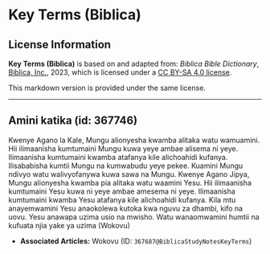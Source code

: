# Key Terms (Biblica)

## License Information

**Key Terms (Biblica)** is based on and adapted from: _Biblica Bible Dictionary_, [Biblica, Inc.](https://www.biblica.com/), 2023, which is licensed under a [CC BY-SA 4.0 license](https://creativecommons.org/licenses/by-sa/4.0/legalcode.en).

This markdown version is provided under the same license.



--------------------------------

## Amini katika (id: 367746)

Kwenye Agano la Kale, Mungu alionyesha kwamba alitaka watu wamuamini. Hii ilimaanisha kumtumaini Mungu kuwa yeye ambae alisema ni yeye. Ilimaanisha kumtumaini kwamba atafanya kile alichoahidi kufanya. Ilisababisha kumtii Mungu na kumwabudu yeye pekee. Kuamini Mungu ndivyo watu walivyofanywa kuwa sawa na Mungu. Kwenye Agano Jipya, Mungu alionyesha kwamba pia alitaka watu waamini Yesu. Hii ilimaanisha kumtumaini Yesu kuwa ni yeye ambae amesema ni yeye. Ilimaanisha kumtumaini kwamba Yesu atafanya kile alichoahidi kufanya. Kila mtu anayemwamini Yesu anaokolewa kutoka kwa nguvu za dhambi, kifo na uovu. Yesu anawapa uzima usio na mwisho. Watu wanaomwamini humtii na kufuata njia yake ya uzima (Wokovu)

* **Associated Articles:** Wokovu (ID: `367687@BiblicaStudyNotesKeyTerms`)

